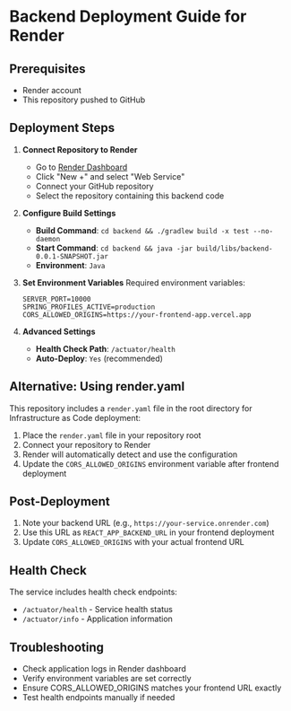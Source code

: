 # Backend Deployment Guide for Render

## Prerequisites
- Render account
- This repository pushed to GitHub

## Deployment Steps

1. **Connect Repository to Render**
   - Go to [Render Dashboard](https://dashboard.render.com/)
   - Click "New +" and select "Web Service"
   - Connect your GitHub repository
   - Select the repository containing this backend code

2. **Configure Build Settings**
   - **Build Command**: `cd backend && ./gradlew build -x test --no-daemon`
   - **Start Command**: `cd backend && java -jar build/libs/backend-0.0.1-SNAPSHOT.jar`
   - **Environment**: `Java`

3. **Set Environment Variables**
   Required environment variables:
   ```
   SERVER_PORT=10000
   SPRING_PROFILES_ACTIVE=production
   CORS_ALLOWED_ORIGINS=https://your-frontend-app.vercel.app
   ```

4. **Advanced Settings**
   - **Health Check Path**: `/actuator/health`
   - **Auto-Deploy**: `Yes` (recommended)

## Alternative: Using render.yaml

This repository includes a `render.yaml` file in the root directory for Infrastructure as Code deployment:

1. Place the `render.yaml` file in your repository root
2. Connect your repository to Render
3. Render will automatically detect and use the configuration
4. Update the `CORS_ALLOWED_ORIGINS` environment variable after frontend deployment

## Post-Deployment

1. Note your backend URL (e.g., `https://your-service.onrender.com`)
2. Use this URL as `REACT_APP_BACKEND_URL` in your frontend deployment
3. Update `CORS_ALLOWED_ORIGINS` with your actual frontend URL

## Health Check

The service includes health check endpoints:
- `/actuator/health` - Service health status
- `/actuator/info` - Application information

## Troubleshooting

- Check application logs in Render dashboard
- Verify environment variables are set correctly
- Ensure CORS_ALLOWED_ORIGINS matches your frontend URL exactly
- Test health endpoints manually if needed
